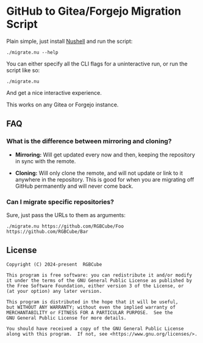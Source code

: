 # GitHub to Gitea/Forgejo Migration Script

Plain simple, just install [Nushell](https://nushell.sh) and run the script:

```nu
./migrate.nu --help
```

You can either specify all the CLI flags for a uninteractive run,
or run the script like so:

```nu
./migrate.nu
```

And get a nice interactive experience.

This works on any Gitea or Forgejo instance.

## FAQ

### What is the difference between mirroring and cloning?

- **Mirroring:** Will get updated every now and then,
  keeping the repository in sync with the remote.

- **Cloning:** Will only clone the remote, and will
  not update or link to it anywhere in the repository.
  This is good for when you are migrating off GitHub permanently
  and will never come back.

### Can I migrate specific repositories?

Sure, just pass the URLs to them as arguments:

```nu
./migrate.nu https://github.com/RGBCube/Foo https://github.com/RGBCube/Bar
```

## License

```
Copyright (C) 2024-present  RGBCube

This program is free software: you can redistribute it and/or modify
it under the terms of the GNU General Public License as published by
the Free Software Foundation, either version 3 of the License, or
(at your option) any later version.

This program is distributed in the hope that it will be useful,
but WITHOUT ANY WARRANTY; without even the implied warranty of
MERCHANTABILITY or FITNESS FOR A PARTICULAR PURPOSE.  See the
GNU General Public License for more details.

You should have received a copy of the GNU General Public License
along with this program.  If not, see <https://www.gnu.org/licenses/>.
```
